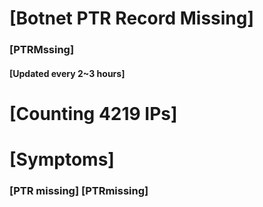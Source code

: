 # [Botnet PTR Record Missing]
### [PTRMssing]
#### [Updated every 2~3 hours]

# [Counting 4219 IPs]

# [Symptoms] 
###   [PTR missing] [PTRmissing]
